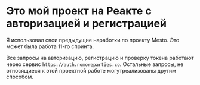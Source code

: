 # Это мой проект на Реакте с авторизацией и регистрацией

Я использовал свои предыдущие наработки по проекту Mesto. Это может была работа 11-го спринта. 

Все запросы на авторизацию, регистрацию и проверку токена работают через сервис `https://auth.nomoreparties.co`. Остальные запросы, не относящиеся к этой проектной работе могутреализованы другим способом.
